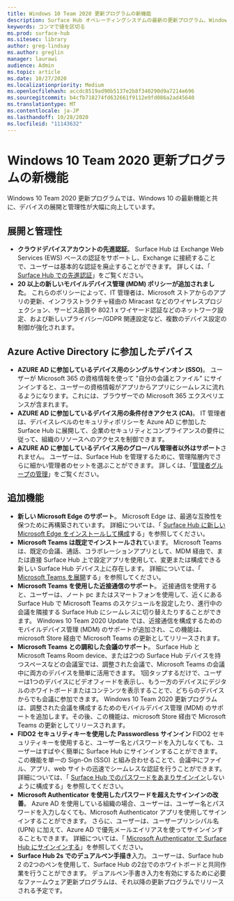 ```yaml
---
title: Windows 10 Team 2020 更新プログラムの新機能
description: Surface Hub オペレーティングシステムの最新の更新プログラム、Windows 10 Team 2020 更新プログラムの新機能を確認してください。
keywords: コンマで値を区切る
ms.prod: surface-hub
ms.sitesec: library
author: greg-lindsay
ms.author: greglin
manager: laurawi
audience: Admin
ms.topic: article
ms.date: 10/27/2020
ms.localizationpriority: Medium
ms.openlocfilehash: accdc8519ad90b5137e2b8f340290d9a7214e696
ms.sourcegitcommit: b4cfb718274fd632661f9112e9fd086a2ad45640
ms.translationtype: MT
ms.contentlocale: ja-JP
ms.lasthandoff: 10/28/2020
ms.locfileid: "11143632"
---
```

# Windows 10 Team 2020 更新プログラムの新機能

Windows 10 Team 2020 更新プログラムでは、Windows 10 の最新機能と共に、デバイスの展開と管理性が大幅に向上しています。

##  展開と管理性

- **クラウドデバイスアカウントの先進認証**。 Surface Hub は Exchange Web Services (EWS) ベースの認証をサポートし、Exchange に接続することで、ユーザーは基本的な認証を廃止することができます。 詳しくは、「 [Surface Hub での先進認証](https://docs.microsoft.com/surface-hub/surface-hub-modern-auth)」をご覧ください。
- **20 以上の新しいモバイルデバイス管理 (MDM) ポリシーが追加されました**。      これらのポリシーによって、IT 管理者は、Microsoft ストアからのアプリの更新、インフラストラクチャ経由の Miracast などのワイヤレスプロジェクション、サービス品質や 802.1 x ワイヤード認証などのネットワーク設定、および新しいプライバシー/GDPR 関連設定など、複数のデバイス設定の制御が強化されます。

##  Azure Active Directory に参加したデバイス

- **AZURE AD に参加しているデバイス用のシングルサインオン (SSO)**。 ユーザーが Microsoft 365 の資格情報を使って "自分の会議とファイル" にサインインすると、ユーザーの資格情報がアプリからアプリにシームレスに流れるようになります。これには、ブラウザーでの Microsoft 365 エクスペリエンスが含まれます。
- **AZURE AD に参加しているデバイス用の条件付きアクセス (CA)**。       IT 管理者は、デバイスレベルのセキュリティポリシーを Azure AD に参加した Surface Hub に展開して、企業のセキュリティとコンプライアンスの要件に従って、組織のリソースへのアクセスを制御できます。
- **AZURE AD に参加しているデバイス用のグローバル管理者以外はサポート**されません。       ユーザーは、Surface Hub を管理するために、管理階層内でさらに細かい管理者のセットを選ぶことができます。 詳しくは、「[管理者グループの管理](https://docs.microsoft.com/surface-hub/admin-group-management-for-surface-hub)」をご覧ください。


## 追加機能


- **新しい Microsoft Edge のサポート**。 Microsoft Edge は、最適な互換性を保つために再構築されています。 詳細については、「 [Surface Hub に新しい Microsoft Edge をインストールして構成](https://docs.microsoft.com/surface-hub/surface-hub-install-chromium-edge)する」を参照してください。
- **Microsoft Teams は既定でインストールされ**ています。        Microsoft Teams は、既定の会議、通話、コラボレーションアプリとして、MDM 経由で、または直接 Surface Hub 上で設定アプリを使用して、変更または構成できる新しい Surface Hub デバイス上に存在します。 詳細については、「 [Microsoft Teams を展開](https://docs.microsoft.com/MicrosoftTeams/teams-surface-hub)する」を参照してください。
- **Microsoft Teams を使用した近接通信のサポート**。  近接通信を使用すると、ユーザーは、ノート pc またはスマートフォンを使用して、近くにある Surface Hub で Microsoft Teams のスケジュールを設定したり、進行中の会議を隣接する Surface Hub にシームレスに切り替えたりすることができます。 Windows 10 Team 2020 Update では、近接通信を構成するためのモバイルデバイス管理 (MDM) のサポートが追加され、この機能は、microsoft Store 経由で Microsoft Teams の更新としてリリースされます。
- **Microsoft Teams との調和した会議のサポート**。 Surface Hub と Microsoft Teams Room device、または2つの Surface Hub デバイスを持つスペースなどの会議室では、調整された会議で、Microsoft Teams の会議中に両方のデバイスを簡単に活用できます。 1回タップするだけで、ユーザーは1つのデバイスにビデオフィードを表示し、もう一方のデバイスにデジタルのホワイトボードまたはコンテンツを表示することで、どちらのデバイスからでも会議に参加できます。 Windows 10 Team 2020 更新プログラムは、調整された会議を構成するためのモバイルデバイス管理 (MDM) のサポートを追加します。その後、この機能は、microsoft Store 経由で Microsoft Teams の更新としてリリースされます。
- **FIDO2 セキュリティキーを使用した Passwordless サインイン**     FIDO2 セキュリティキーを使用すると、ユーザー名とパスワードを入力しなくても、ユーザーはすばやく簡単に Surface Hub にサインインすることができます。 この機能を単一の Sign-On (SSO) と組み合わせることで、会議中にファイル、アプリ、web サイトの迅速でシームレスな認証を行うことができます。 詳細については、「 [Surface Hub でのパスワードをあまりサインイン](https://docs.microsoft.com/surface-hub/surface-hub-2s-phone-authenticate)しないように構成する」を参照してください。
- **Microsoft Authenticator を使用したパスワードを超えたサインインの改善**。  Azure AD を使用している組織の場合、ユーザーは、ユーザー名とパスワードを入力しなくても、Microsoft Authenticator アプリを使用してサインインすることができます。 さらに、ユーザーは、ユーザープリンシパル名 (UPN) に加えて、Azure AD で優先メールエイリアスを使ってサインインすることもできます。 詳細については、「 [Microsoft Authenticator で Surface Hub にサインインする](https://docs.microsoft.com/surface-hub/surface-hub-authenticator-app)」を参照してください。
- **Surface Hub 2s でのデュアルペン手描き**入力。   ユーザーは、Surface hub 2 の2つのペンを使用して、Surface Hub の2台でのホワイトボードと共同作業を行うことができます。 デュアルペン手書き入力を有効にするために必要なファームウェア更新プログラムは、それ以降の更新プログラムでリリースされる予定です。

 
 
 
